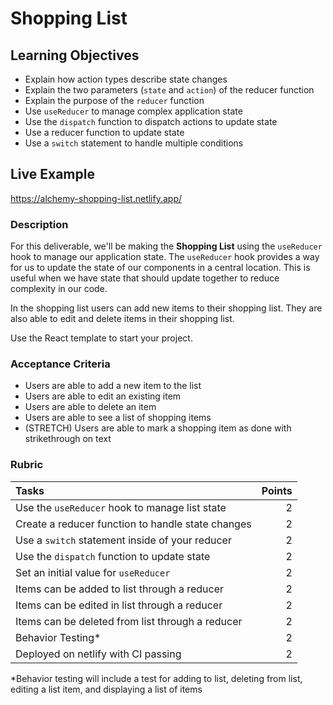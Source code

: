 # Shopping List

## Learning Objectives

- Explain how action types describe state changes
- Explain the two parameters (`state` and `action`) of the reducer function
- Explain the purpose of the `reducer` function
- Use `useReducer` to manage complex application state
- Use the `dispatch` function to dispatch actions to update state
- Use a reducer function to update state
- Use a `switch` statement to handle multiple conditions

## Live Example

https://alchemy-shopping-list.netlify.app/

### Description

For this deliverable, we'll be making the **Shopping List** using the `useReducer` hook to manage our application state. The `useReducer` hook provides a way for us to update the state of our components in a central location. This is useful when we have state that should update together to reduce complexity in our code.

In the shopping list users can add new items to their shopping list. They are also able to edit and delete items in their shopping list.

Use the React template to start your project.

### Acceptance Criteria

- Users are able to add a new item to the list
- Users are able to edit an existing item
- Users are able to delete an item
- Users are able to see a list of shopping items
- (STRETCH) Users are able to mark a shopping item as done with strikethrough on text

### Rubric

| Tasks                                             | Points |
| :------------------------------------------------ | -----: |
| Use the `useReducer` hook to manage list state    |      2 |
| Create a reducer function to handle state changes |      2 |
| Use a `switch` statement inside of your reducer   |      2 |
| Use the `dispatch` function to update state       |      2 |
| Set an initial value for `useReducer`             |      2 |
| Items can be added to list through a reducer      |      2 |
| Items can be edited in list through a reducer     |      2 |
| Items can be deleted from list through a reducer  |      2 |
| Behavior Testing\*                                |      2 |
| Deployed on netlify with CI passing               |      2 |

\*Behavior testing will include a test for adding to list, deleting from list,
editing a list item, and displaying a list of items
